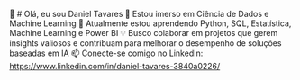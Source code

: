 👋 # Olá, eu sou Daniel Tavares
👀 Estou imerso em Ciência de Dados e Machine Learning
🌱 Atualmente estou aprendendo Python, SQL, Estatística, Machine Learning e Power BI
💡 Busco colaborar em projetos que gerem insights valiosos e contribuam para melhorar o desempenho de soluções baseadas em IA
📫 Conecte-se comigo no LinkedIn: https://www.linkedin.com/in/daniel-tavares-3840a0226/

<!---
danieltavares24/danieltavares24 is a ✨ special ✨ repository because its `README.md` (this file) appears on your GitHub profile.
You can click the Preview link to take a look at your changes.
--->
